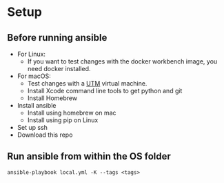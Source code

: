 # Setup

## Before running ansible
* For Linux:
  - If you want to test changes with the docker workbench image, you need docker installed.
* For macOS:
  - Test changes with a [UTM](https://mac.getutm.app/) virtual machine.
  - Install Xcode command line tools to get python and git
  - Install Homebrew
* Install ansible
  - Install using homebrew on mac
  - Install using pip on Linux
* Set up ssh
* Download this repo

## Run ansible from within the OS folder
`ansible-playbook local.yml -K --tags <tags>`

